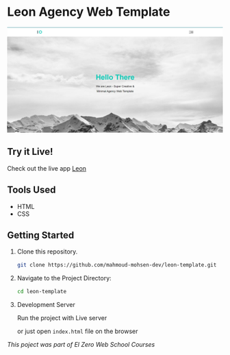 # Leon Agency Web Template

<img src='./images/leon-preview.png'></img>

## Try it Live!

Check out the live app [Leon](https://leon-template-beta.vercel.app/)

## Tools Used

-   HTML
-   CSS

## Getting Started

1. Clone this repository.

    ```bash
    git clone https://github.com/mahmoud-mohsen-dev/leon-template.git
    ```

2. Navigate to the Project Directory:

    ```bash
    cd leon-template
    ```

3. Development Server

    Run the project with Live server

    or just open `index.html` file on the browser

_This poject was part of El Zero Web School Courses_
